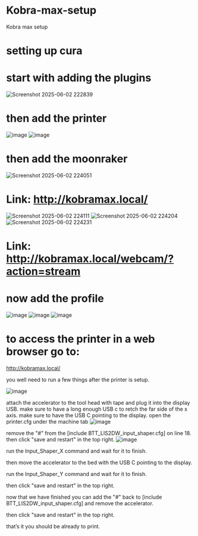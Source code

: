 # Kobra-max-setup
Kobra max setup

# setting up cura

# start with adding the plugins
![Screenshot 2025-06-02 222839](https://github.com/user-attachments/assets/55c25df5-cda9-4d0b-b65c-8bbac704e96d)

# then add the printer 

![image](https://github.com/user-attachments/assets/ff072211-a4d5-41db-82dd-cabd8c92e417)
![image](https://github.com/user-attachments/assets/fe55e9f6-5a4e-4fb4-8df3-1dcf0d83f285)

# then add the moonraker

![Screenshot 2025-06-02 224051](https://github.com/user-attachments/assets/a548d12f-a714-4e35-94e7-b7b6a28832da)

# Link: http://kobramax.local/

![Screenshot 2025-06-02 224111](https://github.com/user-attachments/assets/35178177-2593-4cf2-bea9-ae9fea51fbee)
![Screenshot 2025-06-02 224204](https://github.com/user-attachments/assets/85c592fa-0a2f-4057-ab5b-4f405ecd14fc)
![Screenshot 2025-06-02 224231](https://github.com/user-attachments/assets/249b2344-20b7-49e2-bf05-f9e8d979d26c)

# Link: http://kobramax.local/webcam/?action=stream

# now add the profile
![image](https://github.com/user-attachments/assets/6a726b6d-96d6-4326-8dd1-542da321da8f)
![image](https://github.com/user-attachments/assets/39323369-fd58-4b16-a5b7-2a711e3a27a6)
![image](https://github.com/user-attachments/assets/9a0ae071-c802-4602-8adf-08e7c0d4b6a7)


# to access the printer in a web browser go to:
http://kobramax.local/

you well need to run a few things after the printer is setup. 

![image](https://github.com/user-attachments/assets/19d5a3d8-8ee9-4dca-ba47-8e7f0f39f155)

attach the accelerator to the tool head with tape and plug it into the display USB.
make sure to have a long enough USB c to retch the far side of the x axis. 
make sure to have the USB C pointing to the display. 
open the printer.cfg under the machine tab
![image](https://github.com/user-attachments/assets/6b180ca8-3044-455c-bc81-998fa2d32d25)

remove the "#" from the [include BTT_LIS2DW_input_shaper.cfg] on line 18. then click "save and restart" in the top right.
![image](https://github.com/user-attachments/assets/3faacf76-2ec8-49af-97f8-7ec7e55490d7)

run the Input_Shaper_X command and wait for it to finish.

then move the accelerator to the bed with the USB C pointing to the display. 

run the Input_Shaper_Y command and wait for it to finish.

then click "save and restart" in the top right.

now that we have finished you can add the "#" back to [include BTT_LIS2DW_input_shaper.cfg] and remove the accelerator. 

then click "save and restart" in the top right.

that’s it you should be already to print. 




